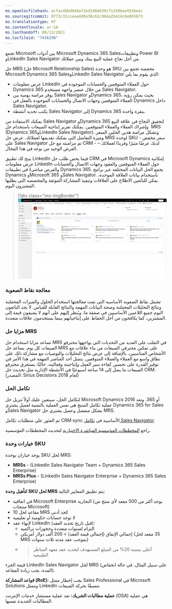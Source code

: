```yaml
---
ms.openlocfilehash: acfac4bbd9d4a72ed2d0dd39cf1259bee931beec
ms.sourcegitcommit: 8773c31cceaa4d9a36c62c964a2b414c6e0656f3
ms.translationtype: HT
ms.contentlocale: ar-SA
ms.lasthandoff: 08/13/2021
ms.locfileid: "7436198"
---
```

تجمع Microsoft بين أدوات Microsoft Dynamics 365 Salesوتطبيقات Power BI وLinkedIn Sales Navigator من أجل نجاح عملية البيع بينك وبين عملائك. 
 
حل MRS (حل Microsoft Relationship Sales) هو وحدة SKU مخفضة تجمع بين Microsoft Dynamics 365 SalesوLinkedIn Sales Navigator الذي يقوم بما يلي: 
 
- عرض معلومات LinkedIn حول العملاء المتوقعين والحسابات الموجودة في Dynamics 365 من خلال عنصر واجهة مستخدم Sales Navigator.
- يوفر مزامنة يومية بين Sales Navigator وDynamics 365، بحيث يمكن رؤية العملاء المتوقعين وجهات الاتصال والحسابات الموجودة بالفعل في Dynamics داخل Sales Navigator.
- يكتب تحديد أنشطة Sales Navigator إلى Dynamics 365 بنقرة واحدة. 
 
يمكنك الاستفادة من Sales Navigator وDynamics 365 لتحقيق النجاح في علاقة البيع وإشراك العملاء والعملاء المتوقعين. يمكنك تعزيز إنتاجية المبيعات باستخدام حل ‎ ‎MRS‎ (Dynamics 365وLinkedIn Sales Navigator). وتشكل مزامنة هذين الحلين السعر وميزة التفاضل التي يمكنك تقديمها لعملائك. عرض حل MRS لوحدة SKU - سعر مخفض على Sales Navigator تم مزامنته مع حل CRM - لديك عرضًا مثيرًا وفريدًا لعملائك – العرض الوحيد من نوعه في هذا المجال.  
 
يتيح لك تطبيق LinkedIn فيما يخص طلب حل CRM في Microsoft Dynamics إمكانية عرض معلومات LinkedIn حول العملاء المتوقعين والعقود وجهات الاتصال والحسابات والفرص مباشرةً في تطبيقات Dynamics 365.  يجمع الحل البيانات المختلفة عبر برامج Dynamics وMicrosoft 365 وSales Navigator. باستخدام بيانات العلاقة الموحدة، يمكن للبائعين الاطلاع على العلاقات وتنفيذ المشاركة الموثقة والمخصصة التي يطلبها المشترون اليوم.  

> [!div class="mx-imgBorder"]
> [![لوحة معلومات حب MRSs التي تظهر في Microsoft Dynamics365.](../media/1-mrss.png)](../media/1-mrss.png#lightbox)

### <a name="pain-points-addressed"></a>معالجة نقاط الصعوبة

تشمل نقاط الصعوبة الأساسية التي تمت معالجتها استخدام الحلول والميزات المحسّنة ونتائج التحليلات المحسّنة وصحة البيانات المهمة والنتائج القابلة للقياس. لا يجد البائعون اليوم جميع اللاعبين الأساسيين في صفقة ما، ويُنظر إليهم على أنهم لا يضيفون قيمة إلى المشترين، كما يكافحون من أجل الحفاظ على إنتاجياتهم بينما يستخدمون علاقات متعددة. 

### <a name="benefits-of-mrss"></a>مزايا حل MRS

تساعد مزايا استخدام حل MRS في التغلب على العديد من التحديات التي يواجهها محترفو المبيعات كل يوم. يساعد حل MRS على تمكين محترفي المبيعات من بناء علاقات مع الأشخاص المناسبين، بالإضافة إلى عرض نتائج التحليلات والتوصيات مع مشاركة ذلك على نطاق واسع مع العملاء والعملاء المتوقعين. يتمثل أحد العناصر المهمة في هذا الأمر في توفير القدرة على تحسين كفاءة سير العمل وإنتاجيته وفعاليته. حاليًا، يستغرق محترفو المبيعات ما يصل إلى 14 ساعة أسبوعيًا في الأنشطة الإدارية مثل تحديث حل CRM. (المصدر: Sirius Decisions لعام 2018) 

### <a name="integrating-the-solution"></a>تكامل الحل

لتكامل الحل، سيتعين عليك أولاً تنزيل حل Microsoft Dynamics 2016 أو 365. وتعد عملية تكامل المنتج هي نفس العملية بالنسبة لعميل يشتري Dynamics 365 for Sales وSales Navigator بشكل منفصل وعميل يشتري حل MRS.  

تم العثور على متطلبات تكامل CRM sync الأساسية في [تكامل Sales Navigator](/dynamics365/customer-engagement/linkedin/integrate-sales-navigator).

راجع [المخططات المؤسسية المباشرة الاختيارية](/dynamics365/customer-engagement/sales-enterprise/live-org-chart) لتحديث المخططات المؤسسية.

### <a name="sku-options"></a>خيارات وحدة SKU

يوجد خياران بوحدة SKU لحل MRS:

- **MRSs** - (LinkedIn Sales Navigator Team + Dynamics 365 Sales Enterprise)
- **MRSs Plus** - (LinkedIn Sales Navigator Enterprise + Dynamics 365 Sales Enterprise) 

**لتأهيل وحدة SKU لحل MRS** يتم تطبيق المعايير التالية: 
- في اتفاقية Microsoft Enterprise التجارية (يوجد أكثر من 500 مقعد لأي منتج من منتجات Microsoft)  
- 10 مقاعد لحل MRS كحد أدنى 
- لا توجد حسابات حكومية أو تعليمية
- لإنهاء عقد LinkedIn (قبل تاريخ تجديد العقد):
    - التزام لسنوات متعددة وحجوزات تراكمية
    - إجمالي الإنفاق (إجمالي قيمة العقد) > 200 ألف دولار أمريكي (35 مقعد لحل MRS بموجب عقد مدته ثلاث سنوات) 
    - >أعلى بنسبة 20% من المبلغ المستهدف لتجديد عقد معهد المناظر الطبيعية 

قيمة الجزء LinkedIn Sales Navigator لحل MRS (على سبيل المثال، في حالة انخفاض المدة، يجب زيادة المقاعد).

**قواعد المشاركة (RoE):** يجب إخطار ممثل Sales Professional في Microsoft Solutions وممثل LinkedIn مسبقًا بحركة المبيعات. 
 
**عملية مطالبات الشريك:** تعد عملية مستشار خدمات الإنترنت (OSA) هي عملية المطالبات الجديدة نفسها.


 


